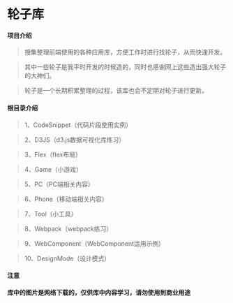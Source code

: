 # 轮子库

#### 项目介绍
> 搜集整理前端使用的各种应用库，方便工作时进行找轮子，从而快速开发。

> 其中一些轮子是我平时开发的时候造的，同时也感谢网上这些造出强大轮子的大神们。

> 轮子是一个长期积累整理的过程，该库也会不定期对轮子进行更新。

#### 根目录介绍
> 1、CodeSnippet（代码片段使用实例）

> 2、D3JS（d3.js数据可视化库练习）

> 3、Flex（flex布局）

> 4、Game（小游戏）

> 5、PC（PC端相关内容）

> 6、Phone（移动端相关内容）

> 7、Tool（小工具）

> 8、Webpack（webpack练习）

> 9、WebComponent（WebComponent运用示例）

> 10、DesignMode（设计模式）

#### 注意

**库中的图片是网络下载的，仅供库中内容学习，请勿使用到商业用途**